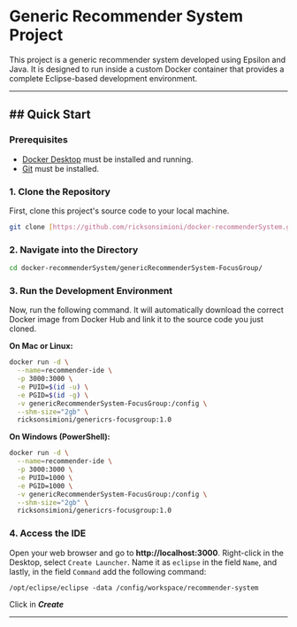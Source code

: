 # Generic Recommender System Project

This project is a generic recommender system developed using Epsilon and Java. It is designed to run inside a custom Docker container that provides a complete Eclipse-based development environment.

---
## ## Quick Start

### **Prerequisites**
* [Docker Desktop](https://www.docker.com/products/docker-desktop/) must be installed and running.
* [Git](https://git-scm.com/) must be installed.

### **1. Clone the Repository**
First, clone this project's source code to your local machine.
```bash
git clone [https://github.com/ricksonsimioni/docker-recommenderSystem.git](https://github.com/ricksonsimioni/docker-recommenderSystem.git)
```

### **2. Navigate into the Directory**
```bash
cd docker-recommenderSystem/genericRecommenderSystem-FocusGroup/
```

### **3. Run the Development Environment**
Now, run the following command. It will automatically download the correct Docker image from Docker Hub and link it to the source code you just cloned.

**On Mac or Linux:**
```bash
docker run -d \
  --name=recommender-ide \
  -p 3000:3000 \
  -e PUID=$(id -u) \
  -e PGID=$(id -g) \
  -v genericRecommenderSystem-FocusGroup:/config \
  --shm-size="2gb" \
  ricksonsimioni/genericrs-focusgroup:1.0
```

**On Windows (PowerShell):**
```bash
docker run -d \
  --name=recommender-ide \
  -p 3000:3000 \
  -e PUID=1000 \
  -e PGID=1000 \
  -v genericRecommenderSystem-FocusGroup:/config \
  --shm-size="2gb" \
  ricksonsimioni/genericrs-focusgroup:1.0
```

### **4. Access the IDE**
Open your web browser and go to **http://localhost:3000**. Right-click in the Desktop, select ```Create Launcher```.
Name it as ```eclipse``` in the field ```Name```, and lastly, in the field ```Command``` add the following command:
```
/opt/eclipse/eclipse -data /config/workspace/recommender-system
```
Click in ***Create***


---
